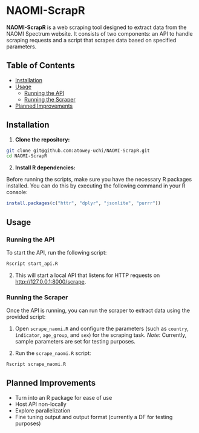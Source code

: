 # NAOMI-ScrapR

**NAOMI-ScrapR** is a web scraping tool designed to extract data from the NAOMI Spectrum website. It consists of two components: an API to handle scraping requests and a script that scrapes data based on specified parameters.

## Table of Contents

- [Installation](#installation)
- [Usage](#usage)
  - [Running the API](#running-the-api)
  - [Running the Scraper](#running-the-scraper)
- [Planned Improvements](#planned-improvements)

## Installation

1. **Clone the repository:**

```bash
git clone git@github.com:atowey-uchi/NAOMI-ScrapR.git
cd NAOMI-ScrapR
```
2. **Install R dependencies:**

Before running the scripts, make sure you have the necessary R packages installed. You can do this by executing the following command in your R console:

  ```r
  install.packages(c("httr", "dplyr", "jsonlite", "purrr"))
  ```
## Usage

### Running the API

To start the API, run the following script:

  ```bash
  Rscript start_api.R
  ```

2. This will start a local API that listens for HTTP requests on http://127.0.0.1:8000/scrape.

### Running the Scraper
Once the API is running, you can run the scraper to extract data using the provided script:

1. Open `scrape_naomi.R` and configure the parameters (such as `country`, `indicator`, `age_group`, and `sex`) for the scraping task.
   *Note*: Currently, sample parameters are set for testing purposes.

3. Run the `scrape_naomi.R` script:
  ```bash
  Rscript scrape_naomi.R
  ```

## Planned Improvements
- Turn into an R package for ease of use
- Host API non-locally
- Explore parallelization
- Fine tuning output and output format (currently a DF for testing purposes)

